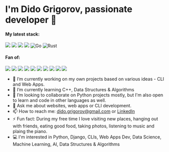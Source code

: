 # I'm Dido Grigorov, passionate developer 👋

#### My latest stack: <br>
![](https://img.shields.io/badge/Python-3776AB?style=for-the-badge&logo=python&logoColor=white) ![](https://img.shields.io/badge/Django-092E20?style=for-the-badge&logo=django&logoColor=white) ![](https://img.shields.io/badge/JavaScript-323330?style=for-the-badge&logo=javascript&logoColor=F7DF1E)
![](https://img.shields.io/badge/PostgreSQL-316192?style=for-the-badge&logo=postgresql&logoColor=white) ![Go](https://img.shields.io/badge/go-%2300ADD8.svg?style=for-the-badge&logo=go&logoColor=white) ![Rust](https://img.shields.io/badge/rust-%23000000.svg?style=for-the-badge&logo=rust&logoColor=white)

#### Fan of:
![](https://img.shields.io/badge/PyCharm-000000.svg?&style=for-the-badge&logo=PyCharm&logoColor=white) ![](https://img.shields.io/badge/replit-667881?style=for-the-badge&logo=replit&logoColor=white) ![](https://img.shields.io/badge/Colab-F9AB00?style=for-the-badge&logo=googlecolab&color=525252) ![](https://img.shields.io/badge/Digital_Ocean-0080FF?style=for-the-badge&logo=DigitalOcean&logoColor=white) ![](https://img.shields.io/badge/Ubuntu-E95420?style=for-the-badge&logo=ubuntu&logoColor=white) ![](https://img.shields.io/badge/-Hackerrank-2EC866?style=for-the-badge&logo=HackerRank&logoColor=white) ![](https://img.shields.io/badge/-LeetCode-FFA116?style=for-the-badge&logo=LeetCode&logoColor=black) ![](https://img.shields.io/badge/Kaggle-20BEFF?style=for-the-badge&logo=Kaggle&logoColor=white) ![](https://img.shields.io/badge/Codewars-B1361E?style=for-the-badge&logo=Codewars&logoColor=white) ![](https://img.shields.io/badge/Codechef-%23B92B27.svg?&style=for-the-badge&logo=Codechef&logoColor=white)

- 🔭 I’m currently working on my own projects based on various ideas - CLI and Web Apps.
- 🌱 I’m currently learning C++, Data Structures & Algorithms
- 👯 I’m looking to collaborate on Python projects mostly, but I'm also open to learn and code in other languages as well.
- 💬 Ask me about websites, web apps or CLI development. 
- 📫 How to reach me: dido.grigorov@gmail.com or [LinkedIn](https://linkedin.com/in/didogrigorov)
- ⚡ Fun fact: During my free time I love visiting new places, hanging out with friends, eating good food, taking photos, listening to music and plaing the piano.
- :computer: I'm interested in Python, Django, CLIs, Web Apps Dev, Data Science, Machine Learning, AI, Data Structures & Algorithms
